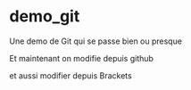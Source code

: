 # demo_git
Une demo de Git qui se passe bien ou presque

Et maintenant on modifie depuis github

et aussi modifier depuis Brackets
